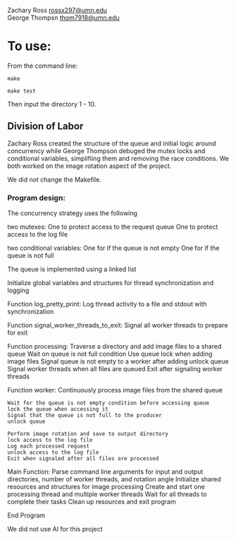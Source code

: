 Zachary Ross rossx297@umn.edu                                                                            
George Thompsn thom7918@umn.edu        

# To use:

From the command line:

```
make

make test
```

Then input the directory 1 - 10.

## Division of Labor                                                                                          

Zachary Ross created the structure of the queue and initial logic around concurrency
while George Thompson debuged the mutex locks and conditional variables, simplifiing them
and removing the race conditions. We both worked on the image rotation aspect of 
the project.
                                                                                                         
We did not change the Makefile.                                                                         
                                                                                                         
### Program design:
    
The concurrency strategy uses the following

two mutexes:
    One to protect access to the request queue
    One to protect access to the log file

two conditional variables:
    One for if the queue is not empty
    One for if the queue is not full

The queue is implemented using a linked list

Initialize global variables and structures for thread synchronization and logging

Function log_pretty_print:
    Log thread activity to a file and stdout with synchronization

Function signal_worker_threads_to_exit:
    Signal all worker threads to prepare for exit

Function processing:
    Traverse a directory and add image files to a shared queue
    Wait on queue is not full condition
    Use queue lock when adding image files
    Signal queue is not empty to a worker after adding
    unlock queue
    Signal worker threads when all files are queued
    Exit after signaling worker threads

Function worker:
    Continuously process image files from the shared queue
    
    Wait for the queue is not empty condition before accessing queue
    lock the queue when accessing it
    Signal that the queue is not full to the producer
    unlock queue

    Perform image rotation and save to output directory
    lock access to the log file
    Log each processed request
    unlock access to the log file
    Exit when signaled after all files are processed

Main Function:
    Parse command line arguments for input and output directories, number of worker threads, and rotation angle
    Initialize shared resources and structures for image processing
    Create and start one processing thread and multiple worker threads
    Wait for all threads to complete their tasks
    Clean up resources and exit program

End Program

We did not use AI for this project






    

    
    


                                                                                                    
                                                                                                         
